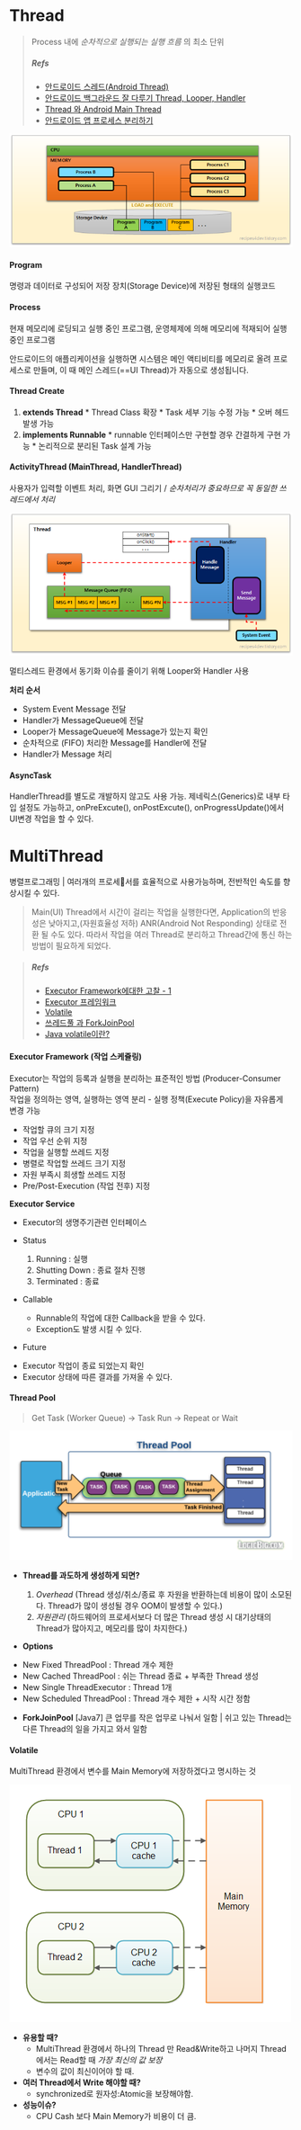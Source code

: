 # Thread
> Process 내에 _순차적으로 실행되는 실행 흐름_ 의 최소 단위
> ##### Refs
> * [안드로이드 스레드(Android Thread)](https://recipes4dev.tistory.com/143)
> * [안드로이드 백그라운드 잘 다루기 Thread, Looper, Handler](https://academy.realm.io/kr/posts/android-thread-looper-handler/)
> * [Thread 와 Android Main Thread](http://cafe.daum.net/_c21_/bbs_search_read?grpid=1MWA2&fldid=aAfL&datanum=98&docid=1MWA2%7CaAfL%7C98%7C20110704111711)
> * [안드로이드 앱 프로세스 분리하기](https://brunch.co.kr/@huewu/4)

![Process](img/img_process.png)

#### Program
명령과 데이터로 구성되어 저장 장치(Storage Device)에 저장된 형태의 실행코드

#### Process
현재 메모리에 로딩되고 실행 중인 프로그램, 운영체제에 의해 메모리에 적재되어 실행 중인 프로그램

안드로이드의 애플리케이션을 실행하면 시스템은 메인 액티비티를 메모리로 올려 프로세스로 만들며, 이 때 메인 스레드(==UI Thread)가 자동으로 생성됩니다.

#### Thread Create
  1. **extends Thread**
    * Thread Class 확장
    * Task 세부 기능 수정 가능
    * 오버 헤드 발생 가능
  2. **implements Runnable**
    * runnable 인터페이스만 구현할 경우 간결하게 구현 가능
    * 논리적으로 분리된 Task 설계 가능

#### ActivityThread (MainThread, HandlerThread)
사용자가 입력할 이벤트 처리, 화면 GUI 그리기 /
_순차처리가 중요하므로 꼭 동일한 쓰레드에서 처리_

  ![MainThread](img/img_andoid_mainthread.png)

멀티스레드 환경에서 동기화 이슈를 줄이기 위해 Looper와 Handler 사용

  **처리 순서**
  * System Event Message 전달
  * Handler가 MessageQueue에 전달
  * Looper가 MessageQueue에 Message가 있는지 확인
  * 순차적으로 (FIFO) 처리한 Message를 Handler에 전달
  * Handler가 Message 처리

#### AsyncTask
HandlerThread를 별도로 개발하지 않고도 사용 가능. 제네릭스(Generics)로 내부 타입 설정도 가능하고, onPreExcute(), onPostExcute(), onProgressUpdate()에서 UI변경 작업을 할 수 있다.







# MultiThread
병렬프로그래밍 | 여러개의 프로세서를 효율적으로 사용가능하며, 전반적인 속도를 향상시킬 수 있다.
> Main(UI) Thread에서 시간이 걸리는 작업을 실행한다면, Application의 반응성은 낮아지고,(자원효율성 저하) ANR(Android Not Responding) 상태로 전환 될 수도 있다. 따라서 작업을 여러 Thread로 분리하고 Thread간에 통신 하는 방법이 필요하게 되었다.

> ##### Refs
> * [Executor Framework에대한 고찰 - 1](https://www.childc.co.kr/629)
> * [Executor 프레임워크](https://12bme.tistory.com/359)
> * [Volatile](https://www.childc.co.kr/632)
> * [쓰레드풀 과 ForkJoinPool](https://hamait.tistory.com/612)
> * [Java volatile이란?](https://nesoy.github.io/articles/2018-06/Java-volatile)

#### Executor Framework (작업 스케쥴링)
Executor는 작업의 등록과 실행을 분리하는 표준적인 방법 (Producer-Consumer Pattern)<br/>
작업을 정의하는 영역, 실행하는 영역 분리 - 실행 정책(Execute Policy)을 자유롭게 변경 가능
* 작업할 큐의 크기 지정
* 작업 우선 순위 지정
* 작업을 실행할 쓰레드 지정
* 병렬로 작업할 쓰레드 크기 지정
* 자원 부족시 희생할 쓰레드 지정
* Pre/Post-Execution (작업 전후) 지정

**Executor Service**
* Executor의 생명주기관련 인터페이스
* Status
  1. Running : 실행
  2. Shutting Down : 종료 절차 진행
  3. Terminated : 종료

* Callable
  - Runnable의 작업에 대한 Callback을 받을 수 있다.
  - Exception도 발생 시킬 수 있다.

* Future
- Executor 작업이 종료 되었는지 확인
- Executor 상태에 따른 결과를 가져올 수 있다.


#### Thread Pool
> Get Task (Worker Queue) -> Task Run -> Repeat or Wait

  ![ThreadPool](img/img_treadpool.png)


* **Thread를 과도하게 생성하게 되면?**
  1. _Overhead_ (Thread 생성/취소/종료 후 자원을 반환하는데 비용이 많이 소모된다. Thread가 많이 생성될 경우 OOM이 발생할 수 있다.)
  2. _자원관리_ (하드웨어의 프로세서보다 더 많은 Thread 생성 시 대기상태의 Thread가 많아지고, 메모리를 많이 차지한다.)

* **Options**
- New Fixed ThreadPool : Thread 개수 제한
- New Cached ThreadPool : 쉬는 Thread 종료 + 부족한 Thread 생성
- New Single ThreadExecutor : Thread 1개
- New Scheduled ThreadPool : Thread 개수 제한 + 시작 시간 정함

* **ForkJoinPool**
  [Java7] 큰 업무를 작은 업무로 나눠서 일함 | 쉬고 있는 Thread는 다른 Thread의 일을 가지고 와서 일함


#### Volatile
MultiThread 환경에서 변수를 Main Memory에 저장하겠다고 명시하는 것

![Volatile](img/img_volatile.png)

* **유용할 때?**
  - MultiThread 환경에서 하나의 Thread 만 Read&Write하고 나머지 Thread에서는 Read할 때 _가장 최신의 값 보장_
  - 변수의 값이 최신이어야 할 때.
* **여러 Thread에서 Write 해야할 때?**
  - synchronized로 원자성:Atomic을 보장해야함.
* **성능이슈?**
  - CPU Cash 보다 Main Memory가 비용이 더 큼.
